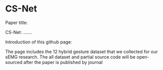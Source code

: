 # CS-Net
Paper title: 

CS-Net: .......

Introduction of this github page:

The page includes the 12 hybrid gesture dataset that we collected for our sEMG research. The all dataset and partial source code will be open-sourced after the paper is published by journal
